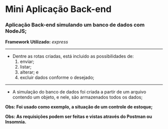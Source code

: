 # Mini Aplicação Back-end
### Aplicação Back-end simulando um banco de dados com NodeJS;

**Framework Utilizado:** _express_

---
* Dentre as rotas criadas, está incluido as possibilidades de:
   1. enviar; 
   2. listar; 
   3. alterar; e 
   4. excluir dados conforme o desejado;
---

* A simulação do banco de dados foi criada a partir de um arquivo contendo um objeto, e nele, são armazenados todos os dados;

**Obs: Foi usado como exemplo, a situação de um controle de estoque;**

**Obs: As requisições podem ser feitas e vistas através do Postman ou Insomnia.**
